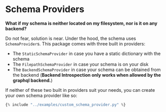 # Schema Providers

**What if my schema is neither located on my filesystem, nor is it on any backend?**

Do not fear, solution is near. Under the hood, the schema uses `SchemaProvider`s. This package comes with three built in
providers:

* The `StaticSchemaProvider` in case you have a static dictionary with the schema
* The `FilepathSchemaProvider` in case your schema is on your disk
* The `BackendSchemaProvider` in case your schema can be obtained from the backend (**Backend Introspection only works
  when allowed by the graphql backend.**)

If neither of these two built in providers suit your needs, you can create your own schema provider like so:

```python 
{% include "../examples/custom_schema_provider.py" %}
```


